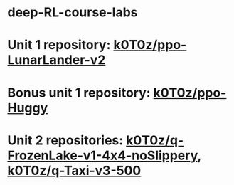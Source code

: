 # deep-RL-course-labs

# Unit 1 repository: [k0T0z/ppo-LunarLander-v2](https://huggingface.co/k0T0z/ppo-LunarLander-v2)
# Bonus unit 1 repository: [k0T0z/ppo-Huggy](https://huggingface.co/k0T0z/ppo-Huggy)
# Unit 2 repositories: [k0T0z/q-FrozenLake-v1-4x4-noSlippery](https://huggingface.co/k0T0z/q-FrozenLake-v1-4x4-noSlippery), [k0T0z/q-Taxi-v3-500](https://huggingface.co/k0T0z/q-Taxi-v3-500)
